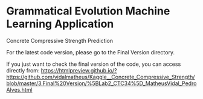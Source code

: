 # Grammatical Evolution Machine Learning Application
Concrete Compressive Strength Prediction

For the latest code version, please go to the Final Version directory.

If you just want to check the final version of the code, you can access directly from:
https://htmlpreview.github.io/?https://github.com/vidalmatheus/Kaggle__Concrete_Compressive_Strength/blob/master/3.Final%20Version/%5BLab2_CTC34%5D_MatheusVidal_PedroAlves.html
